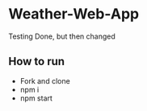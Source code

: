 # Weather-Web-App
Testing Done, but then changed

## How to run
- Fork and clone
- npm i
- npm start
